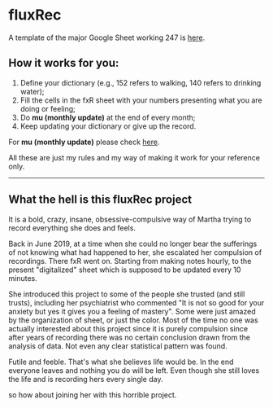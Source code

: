 # fluxRec

A template of the major Google Sheet working 247 is [here](https://docs.google.com/spreadsheets/d/1oDbyPCxX0FmOOtRPRO1YqBZbsn8sWt6sCUQzb42HwKM/edit?usp=sharing). 


## How it works for you:

1) Define your dictionary (e.g., 152 refers to walking, 140 refers to drinking water);
2) Fill the cells in the fxR sheet with your numbers presenting what you are doing or feeling;
3) Do **mu (monthly update)** at the end of every month;
4) Keep updating your dictionary or give up the record.

For **mu (monthly update)** please check [here](). 

All these are just my rules and my way of making it work for your reference only. 

------

## What the hell is this fluxRec project

It is a bold, crazy, insane, obsessive-compulsive way of Martha trying to record everything she does and feels. 

Back in June 2019, at a time when she could no longer bear the sufferings of not knowing what had happened to her, she escalated her compulsion of recordings. There fxR went on. Starting from making notes hourly, to the present "digitalized" sheet which is supposed to be updated every 10 minutes. 

She introduced this project to some of the people she trusted (and still trusts), including her psychiatrist who commented "It is not so good for your anxiety but yes it gives you a feeling of mastery". Some were just amazed by the organization of sheet, or just the color. Most of the time no one was actually interested about this project since it is purely compulsion since after years of recording there was no certain conclusion drawn from the analysis of data. Not even any clear statistical pattern was found. 

Futile and feeble. That's what she believes life would be. In the end everyone leaves and nothing you do will be left. Even though she still loves the life and is recording hers every single day. 

so how about joining her with this horrible project. 






